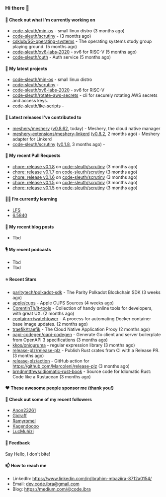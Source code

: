

### Hi there 👋

#### 👷 Check out what I'm currently working on

- [code-sleuth/min-os](https://github.com/code-sleuth/min-os) - small linux distro (3 months ago)
- [code-sleuth/scrutiny](https://github.com/code-sleuth/scrutiny) -  (3 months ago)
- [csklub/SG-operating-systems](https://github.com/csklub/SG-operating-systems) - The operating systems study group playing ground. (5 months ago)
- [code-sleuth/xv6-labs-2020](https://github.com/code-sleuth/xv6-labs-2020) - xv6 for RISC-V  (5 months ago)
- [code-sleuth/outh](https://github.com/code-sleuth/outh) - Auth service (5 months ago)

#### 🌱 My latest projects

- [code-sleuth/min-os](https://github.com/code-sleuth/min-os) - small linux distro
- [code-sleuth/scrutiny](https://github.com/code-sleuth/scrutiny) - 
- [code-sleuth/xv6-labs-2020](https://github.com/code-sleuth/xv6-labs-2020) - xv6 for RISC-V 
- [code-sleuth/rotate-aws-secrets](https://github.com/code-sleuth/rotate-aws-secrets) - cli for securely rotating AWS secrets and access keys.
- [code-sleuth/ike-scripts](https://github.com/code-sleuth/ike-scripts) - 

#### 🔭 Latest releases I've contributed to

- [meshery/meshery](https://github.com/meshery/meshery) ([v0.8.62](https://github.com/meshery/meshery/releases/tag/v0.8.62), today) - Meshery, the cloud native manager
- [meshery-extensions/meshery-linkerd](https://github.com/meshery-extensions/meshery-linkerd) ([v0.8.2](https://github.com/meshery-extensions/meshery-linkerd/releases/tag/v0.8.2), 2 months ago) - Meshery adapter for Linkerd
- [code-sleuth/scrutiny](https://github.com/code-sleuth/scrutiny) ([v0.1.8](https://github.com/code-sleuth/scrutiny/releases/tag/v0.1.8), 3 months ago) - 

#### 🔨 My recent Pull Requests

- [chore: release v0.1.8](https://github.com/code-sleuth/scrutiny/pull/14) on [code-sleuth/scrutiny](https://github.com/code-sleuth/scrutiny) (3 months ago)
- [chore: release v0.1.7](https://github.com/code-sleuth/scrutiny/pull/13) on [code-sleuth/scrutiny](https://github.com/code-sleuth/scrutiny) (3 months ago)
- [chore: release v0.1.6](https://github.com/code-sleuth/scrutiny/pull/12) on [code-sleuth/scrutiny](https://github.com/code-sleuth/scrutiny) (3 months ago)
- [chore: release v0.1.5](https://github.com/code-sleuth/scrutiny/pull/11) on [code-sleuth/scrutiny](https://github.com/code-sleuth/scrutiny) (3 months ago)
- [chore: release v0.1.5](https://github.com/code-sleuth/scrutiny/pull/10) on [code-sleuth/scrutiny](https://github.com/code-sleuth/scrutiny) (3 months ago)

#### 🌱📖 I’m currently learning
- [LFS](https://www.linuxfromscratch.org/lfs/)
- [6.5840](http://nil.csail.mit.edu/6.5840/2024/)

#### 📜 My recent blog posts
- Tbd

#### 🎙️ My recent podcasts
- Tbd
- Tbd

#### ⭐ Recent Stars

- [paritytech/polkadot-sdk](https://github.com/paritytech/polkadot-sdk) - The Parity Polkadot Blockchain SDK (3 weeks ago)
- [apple/cups](https://github.com/apple/cups) - Apple CUPS Sources (4 weeks ago)
- [CorentinTh/it-tools](https://github.com/CorentinTh/it-tools) - Collection of handy online tools for developers, with great UX.  (2 months ago)
- [containrrr/watchtower](https://github.com/containrrr/watchtower) - A process for automating Docker container base image updates.  (2 months ago)
- [traefik/traefik](https://github.com/traefik/traefik) - The Cloud Native Application Proxy (2 months ago)
- [oapi-codegen/oapi-codegen](https://github.com/oapi-codegen/oapi-codegen) - Generate Go client and server boilerplate from OpenAPI 3 specifications (3 months ago)
- [kkos/oniguruma](https://github.com/kkos/oniguruma) - regular expression library (3 months ago)
- [release-plz/release-plz](https://github.com/release-plz/release-plz) - Publish Rust crates from CI with a Release PR. (3 months ago)
- [release-plz/action](https://github.com/release-plz/action) - GitHub action for https://github.com/MarcoIeni/release-plz (3 months ago)
- [brndnmtthws/idiomatic-rust-book](https://github.com/brndnmtthws/idiomatic-rust-book) - Source code for Idiomatic Rust: Code like a Rustacean (3 months ago)

#### ❤️ These awesome people sponsor me (thank you!)


#### 👯 Check out some of my recent followers

- [Anon23261](https://github.com/Anon23261)
- [Gidraff](https://github.com/Gidraff)
- [Ramyromel](https://github.com/Ramyromel)
- [Kagendoooo](https://github.com/Kagendoooo)
- [LucMuhizi](https://github.com/LucMuhizi)

#### 💬 Feedback

Say Hello, I don't bite!

#### 📫 How to reach me

- LinkedIn: https://www.linkedin.com/in/ibrahim-mbaziira-8712a0154/
- Email: dev.code.ibra@gmail.com
- Blog: https://medium.com/@code.ibra



